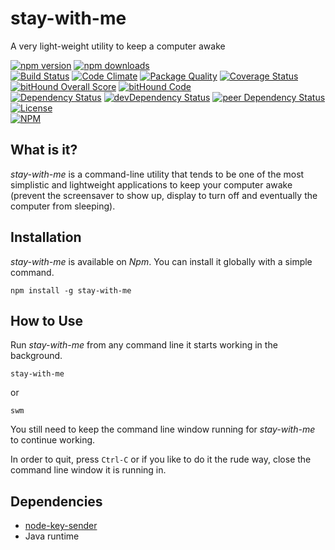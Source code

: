 # stay-with-me

A very light-weight utility to keep a computer awake

[![npm version](https://badge.fury.io/js/stay-with-me.svg)](https://badge.fury.io/js/stay-with-me)
[![npm downloads](https://img.shields.io/npm/dt/stay-with-me.svg)](https://www.npmjs.com/package/stay-with-me)  
[![Build Status](https://travis-ci.org/myTerminal/stay-with-me.svg?branch=master)](https://travis-ci.org/myTerminal/stay-with-me)
[![Code Climate](https://codeclimate.com/github/myTerminal/stay-with-me.png)](https://codeclimate.com/github/myTerminal/stay-with-me)
[![Package Quality](http://npm.packagequality.com/shield/stay-with-me.svg)](http://packagequality.com/#?package=stay-with-me)
[![Coverage Status](https://img.shields.io/coveralls/myTerminal/stay-with-me.svg)](https://coveralls.io/r/myTerminal/stay-with-me?branch=master)
[![bitHound Overall Score](https://www.bithound.io/github/myTerminal/stay-with-me/badges/score.svg)](https://www.bithound.io/github/myTerminal/stay-with-me)
[![bitHound Code](https://www.bithound.io/github/myTerminal/stay-with-me/badges/code.svg)](https://www.bithound.io/github/myTerminal/stay-with-me)  
[![Dependency Status](https://david-dm.org/myTerminal/stay-with-me.svg)](https://david-dm.org/myTerminal/stay-with-me)
[![devDependency Status](https://david-dm.org/myTerminal/stay-with-me/dev-status.svg)](https://david-dm.org/myTerminal/stay-with-me#info=devDependencies)
[![peer Dependency Status](https://david-dm.org/myTerminal/stay-with-me/peer-status.svg)](https://david-dm.org/myTerminal/stay-with-me#info=peerDependencies)  
[![License](https://img.shields.io/badge/LICENSE-GPL%20v3.0-blue.svg)](https://www.gnu.org/licenses/gpl.html)  
[![NPM](https://nodei.co/npm/stay-with-me.png?downloads=true&downloadRank=true&stars=true)](https://nodei.co/npm/stay-with-me/)

## What is it?

*stay-with-me* is a command-line utility that tends to be one of the most simplistic and lightweight applications to keep your computer awake (prevent the screensaver to show up, display to turn off and eventually the computer from sleeping).

## Installation

*stay-with-me* is available on *Npm*. You can install it globally with a simple command.

    npm install -g stay-with-me

## How to Use

Run *stay-with-me* from any command line it starts working in the background.

    stay-with-me

or 

    swm

You still need to keep the command line window running for *stay-with-me* to continue working.

In order to quit, press `Ctrl-C` or if you like to do it the rude way, close the command line window it is running in.

## Dependencies

* [node-key-sender](https://www.npmjs.com/package/node-key-sender)
* Java runtime
